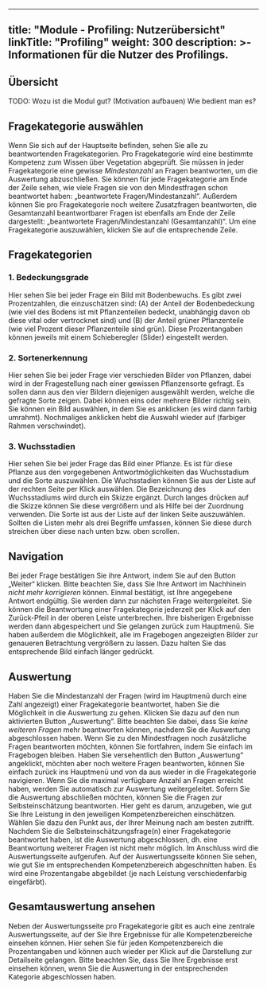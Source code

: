 
---
title: "Module - Profiling: Nutzerübersicht"
linkTitle: "Profiling"
weight: 300
description: >-
     Informationen für die Nutzer des Profilings.
---


## Übersicht

TODO: Wozu ist die Modul gut? (Motivation aufbauen) Wie bedient man es?

## Fragekategorie auswählen

Wenn Sie sich auf der Hauptseite befinden, sehen Sie alle zu beantwortenden Fragekategorien. Pro Fragekategorie wird eine bestimmte Kompetenz zum Wissen über Vegetation abgeprüft. Sie müssen in jeder Fragekategorie eine gewisse *Mindestanzahl* an Fragen beantworten, um die Auswertung abzuschließen. Sie können für jede Fragekategorie am Ende der Zeile sehen, wie viele Fragen sie von den Mindestfragen schon beantwortet haben: „beantwortete Fragen/Mindestanzahl“. Außerdem können Sie pro Fragekategorie noch weitere Zusatzfragen beantworten, die Gesamtanzahl beantwortbarer Fragen ist ebenfalls am Ende der Zeile dargestellt: „beantwortete Fragen/Mindestanzahl (Gesamtanzahl)“.
Um eine Fragekategorie auszuwählen, klicken Sie auf die entsprechende Zeile.

## Fragekategorien

### 1. Bedeckungsgrade

Hier sehen Sie bei jeder Frage ein Bild mit Bodenbewuchs. Es gibt zwei Prozentzahlen, die einzuschätzen sind: (A) der Anteil der Bodenbedeckung (wie viel des Bodens ist mit Pflanzenteilen bedeckt, unabhängig davon ob diese vital oder vertrocknet sind) und (B) der Anteil grüner Pflanzenteile (wie viel Prozent dieser Pflanzenteile sind grün). Diese Prozentangaben können jeweils mit einem Schieberegler (Slider) eingestellt werden.

### 2. Sortenerkennung

Hier sehen Sie bei jeder Frage vier verschieden Bilder von Pflanzen, dabei wird in der Fragestellung nach einer gewissen Pflanzensorte gefragt. Es sollen dann aus den vier Bildern diejenigen ausgewählt werden, welche die gefragte Sorte zeigen. Dabei können eins oder mehrere Bilder richtig sein. Sie können ein Bild auswählen, in dem Sie es anklicken (es wird dann farbig umrahmt). Nochmaliges anklicken hebt die Auswahl wieder auf (farbiger Rahmen verschwindet).

### 3. Wuchsstadien

Hier sehen Sie bei jeder Frage das Bild einer Pflanze. Es ist für diese Pflanze aus den vorgegebenen Antwortmöglichkeiten das Wuchsstadium und die Sorte auszuwählen. Die Wuchsstadien können Sie aus der Liste auf der rechten Seite per Klick auswählen. Die Bezeichnung des Wuchsstadiums wird durch ein Skizze ergänzt. Durch langes drücken auf die Skizze können Sie diese vergrößern und als Hilfe bei der Zuordnung verwenden. Die Sorte ist aus der Liste auf der linken Seite auszuwählen. Sollten die Listen mehr als drei Begriffe umfassen, können Sie diese durch streichen über diese nach unten bzw. oben scrollen.

## Navigation

Bei jeder Frage bestätigen Sie ihre Antwort, indem Sie auf den Button „Weiter“ klicken. Bitte beachten Sie, dass Sie Ihre Antwort im Nachhinein *nicht mehr korrigieren* können. Einmal bestätigt, ist Ihre angegebene Antwort endgültig. Sie werden dann zur nächsten Frage weitergeleitet.
Sie können die Beantwortung einer Fragekategorie jederzeit per Klick auf den Zurück-Pfeil in der oberen Leiste unterbrechen. Ihre bisherigen Ergebnisse werden dann abgespeichert und Sie gelangen zurück zum Hauptmenü.
Sie haben außerdem die Möglichkeit, alle im Fragebogen angezeigten Bilder zur genaueren Betrachtung vergrößern zu lassen. Dazu halten Sie das entsprechende Bild einfach länger gedrückt.

## Auswertung

Haben Sie die Mindestanzahl der Fragen (wird im Hauptmenü durch eine Zahl angezeigt) einer Fragekategorie beantwortet, haben Sie die Möglichkeit in die Auswertung zu gehen. Klicken Sie dazu auf den nun aktivierten Button „Auswertung“. Bitte beachten Sie dabei, dass Sie *keine weiteren Fragen* mehr beantworten können, nachdem Sie die Auswertung abgeschlossen haben. Wenn Sie zu den Mindestfragen noch zusätzliche Fragen beantworten möchten, können Sie fortfahren, indem Sie einfach im Fragebogen bleiben. Haben Sie versehentlich den Button „Auswertung“ angeklickt, möchten aber noch weitere Fragen beantworten, können Sie einfach zurück ins Hauptmenü und von da aus wieder in die Fragekategorie navigieren. Wenn Sie die maximal verfügbare Anzahl an Fragen erreicht haben, werden Sie automatisch zur Auswertung weitergeleitet.
Sofern Sie die Auswertung abschließen möchten, können Sie die Fragen zur Selbsteinschätzung beantworten.  Hier geht es darum, anzugeben, wie gut Sie Ihre Leistung in den jeweiligen Kompetenzbereichen einschätzen. Wählen Sie dazu den Punkt aus, der Ihrer Meinung nach am besten zutrifft.
Nachdem Sie die Selbsteinschätzungsfrage(n) einer Fragekategorie beantwortet haben, ist die Auswertung abgeschlossen, dh. eine Beantwortung weiterer Fragen ist nicht mehr möglich. Im Anschluss wird die Auswertungsseite aufgerufen.
Auf der Auswertungsseite können Sie sehen, wie gut Sie im entsprechenden Kompetenzbereich abgeschnitten haben. Es wird eine Prozentangabe abgebildet (je nach Leistung verschiedenfarbig eingefärbt).

## Gesamtauswertung ansehen

Neben der Auswertungsseite pro Fragekategorie gibt es auch eine zentrale Auswertungsseite, auf der Sie Ihre Ergebnisse für alle Kompetenzbereiche einsehen können. Hier sehen Sie für jeden Kompetenzbereich die Prozentangaben und können auch wieder per Klick auf die Darstellung zur Detailseite gelangen. Bitte beachten Sie, dass Sie Ihre Ergebnisse erst einsehen können, wenn Sie die Auswertung in der entsprechenden Kategorie abgeschlossen haben.